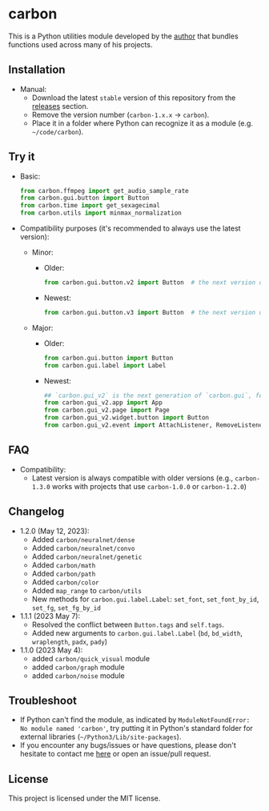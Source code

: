 # carbon
This is a Python utilities module developed by the [author](https://nvfp.github.io) that bundles functions used across many of his projects.

## Installation
- Manual:
    - Download the latest `stable` version of this repository from the [releases](https://github.com/nvfp/carbon/releases) section.
    - Remove the version number (`carbon-1.x.x` -> `carbon`).
    - Place it in a folder where Python can recognize it as a module (e.g. `~/code/carbon`).

## Try it
- Basic:

    ```python
    from carbon.ffmpeg import get_audio_sample_rate
    from carbon.gui.button import Button
    from carbon.time import get_sexagecimal
    from carbon.utils import minmax_normalization
    ```
- Compatibility purposes (it's recommended to always use the latest version):
    - Minor:
        - Older:

            ```python
            from carbon.gui.button.v2 import Button  # the next version of `carbon.gui.button.Button`
            ```
        - Newest:
            ```python
            from carbon.gui.button.v3 import Button  # the next version of `carbon.gui.button.v2.Button`
            ```
    - Major:
        - Older:

            ```python
            from carbon.gui.button import Button
            from carbon.gui.label import Label
            ```
        - Newest:
            ```python
            ## `carbon.gui_v2` is the next generation of `carbon.gui`, featuring a different usage approach, data structure, and more.
            from carbon.gui_v2.app import App
            from carbon.gui_v2.page import Page
            from carbon.gui_v2.widget.button import Button
            from carbon.gui_v2.event import AttachListener, RemoveListener
            ```

## FAQ
- Compatibility:
    - Latest version is always compatible with older versions (e.g., `carbon-1.3.0` works with projects that use `carbon-1.0.0` or `carbon-1.2.0`)

## Changelog
- 1.2.0 (May 12, 2023):
    - Added `carbon/neuralnet/dense`
    - Added `carbon/neuralnet/convo`
    - Added `carbon/neuralnet/genetic`
    - Added `carbon/math`
    - Added `carbon/path`
    - Added `carbon/color`
    - Added `map_range` to `carbon/utils`
    - New methods for `carbon.gui.label.Label`: `set_font`, `set_font_by_id`, `set_fg`, `set_fg_by_id`
- 1.1.1 (2023 May 7):
    - Resolved the conflict between `Button.tags` and `self.tags`.
    - Added new arguments to `carbon.gui.label.Label` (`bd`, `bd_width`, `wraplength`, `padx`, `pady`)
- 1.1.0 (2023 May 4):
    - added `carbon/quick_visual` module
    - added `carbon/graph` module
    - added `carbon/noise` module

## Troubleshoot
- If Python can't find the module, as indicated by `ModuleNotFoundError: No module named 'carbon'`, try putting it in Python's standard folder for external libraries (`~/Python3/Lib/site-packages`).
- If you encounter any bugs/issues or have questions, please don't hesitate to contact me [here](https://nvfp.github.io/contact) or open an issue/pull request.

## License
This project is licensed under the MIT license.